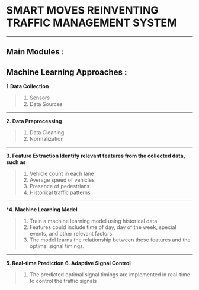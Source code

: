 # **SMART MOVES REINVENTING TRAFFIC MANAGEMENT SYSTEM** 

---


## **Main Modules** :






## **Machine Learning Approaches** :

**1.Data Collection**
>1. Sensors
>2. Data Sources
--- 
**2. Data Preprocessing** 
>1. Data Cleaning 
>2. Normalization
--- 
**3. Feature Extraction Identify relevant features from the collected data, such as**
>1. Vehicle count in each lane
>2. Average speed of vehicles
>3. Presence of pedestrians
>4. Historical traffic patterns
---
***4. Machine Learning Model** 
>1. Train a machine learning model using historical data.
>2. Features could include time of day, day of the week, special events, and other relevant factors.
>3. The model learns the relationship between these features and the optimal signal timings.
---
**5. Real-time Prediction**
**6. Adaptive Signal Control**
>1. The predicted optimal signal timings are implemented in real-time to control the traffic signals

